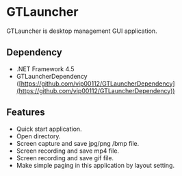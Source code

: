 # GTLauncher
GTLauncher is desktop management GUI application.

## Dependency
 - .NET Framework 4.5
 - GTLauncherDependency ([https://github.com/vip00112/GTLauncherDependency](https://github.com/vip00112/GTLauncherDependency))

## Features
 - Quick start application.
 - Open directory.
 - Screen capture and save jpg/png /bmp file.
 - Screen recording and save mp4 file.
 - Screen recording and save gif file.
 - Make simple paging in this application by layout setting.
